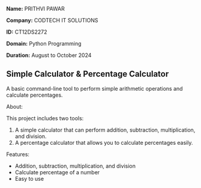 **Name:** PRITHVI PAWAR

**Company:** CODTECH IT SOLUTIONS

**ID:** CT12DS2272

**Domain:** Python Programming

**Duration:** August to October 2024



## Simple Calculator & Percentage Calculator

A basic command-line tool to perform simple arithmetic operations and calculate percentages.

 About:
 
This project includes two tools:
1. A simple calculator that can perform addition, subtraction, multiplication, and division.
2. A percentage calculator that allows you to calculate percentages easily.

 Features:

- Addition, subtraction, multiplication, and division
- Calculate percentage of a number
- Easy to use




